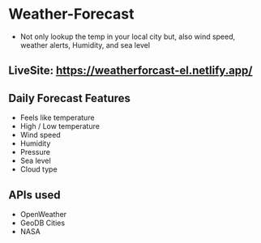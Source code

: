# Weather-Forecast
* Not only lookup the temp in your local city but, also wind speed, weather alerts, Humidity, and sea level

## LiveSite: https://weatherforcast-el.netlify.app/

## Daily Forecast Features
- Feels like temperature
- High / Low temperature
- Wind speed
- Humidity
- Pressure
- Sea level
- Cloud type

## APIs used
- OpenWeather
- GeoDB Cities
- NASA
